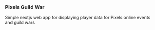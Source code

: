 ### Pixels Guild War

Simple nextjs web app for displaying player data for Pixels online events and guild wars
